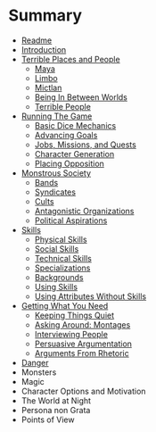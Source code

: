 # Summary

* [Readme](README.md)
* [Introduction](introduction.md)
* [Terrible Places and People](terrible_places_and_people.md)
   * [Maya](terrible_places_and_people/maya.md)
   * [Limbo](terrible_places_and_people/limbo.md)
   * [Mictlan](terrible_places_and_people/mictlan.md)
   * [Being In Between Worlds](terrible_places_and_people/being_in_between_worlds.md)
   * [Terrible People](terrible_places_and_people/terrible_people.md)
* [Running The Game](running_the_game.md)
   * [Basic Dice Mechanics](running_the_game/basic_dice_mechanics.md)
   * [Advancing Goals](running_the_game/advancing_goals.md)
   * [Jobs, Missions, and Quests](running_the_game/jobs,_missions,_and_quests.md)
   * [Character Generation](running_the_game/character_generation.md)
   * [Placing Opposition](running_the_game/placing_opposition.md)
* [Monstrous Society](monstrous_society.md)
   * [Bands](monstrous_society/bands.md)
   * [Syndicates](monstrous_society/syndicates.md)
   * [Cults](monstrous_society/cults.md)
   * [Antagonistic Organizations](monstrous_society/antagonistic_organizations.md)
   * [Political Aspirations](monstrous_society/political_aspirations.md)
* [Skills](skills.md)
   * [Physical Skills](skills/physical_skills.md)
   * [Social Skills](skills/social_skills.md)
   * [Technical Skills](skills/technical_skills.md)
   * [Specializations](skills/specializations.md)
   * [Backgrounds](skills/backgrounds.md)
   * [Using Skills](skills/using_skills.md)
   * [Using Attributes Without Skills](skills/using_attributes_without_skills.md)
* [Getting What You Need](getting_what_you_need.md)
   * [Keeping Things Quiet](getting_what_you_need/keeping_things_quiet.md)
   * [Asking Around: Montages](getting_what_you_need/asking_around_montages.md)
   * [Interviewing People](getting_what_you_need/interviewing_people.md)
   * [Persuasive Argumentation](getting_what_you_need/persuasive_argumentation.md)
   * [Arguments From Rhetoric](getting_what_you_need/arguments_from_rhetoric.md)
* [Danger](danger.md)
* Monsters
* Magic
* Character Options and Motivation
* The World at Night
* Persona non Grata
* Points of View

